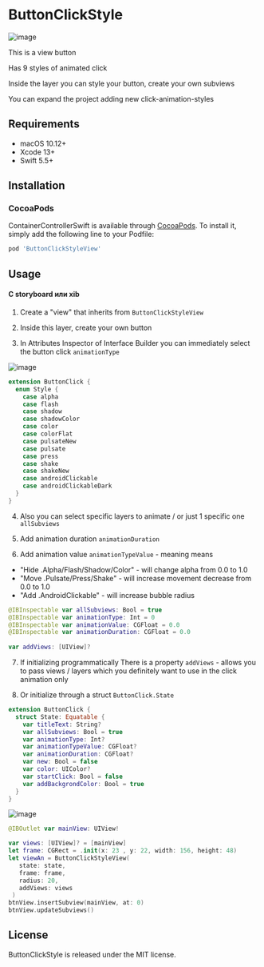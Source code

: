 # ButtonClickStyle

![image](https://github.com/mrustaa/GifPresentations/blob/master/ButtonClickStyle/preview_10sec33fps.gif)

This is a view button

Has 9 styles of animated click

Inside the layer you can style your button, create your own subviews

You can expand the project adding new click-animation-styles

## Requirements

- macOS 10.12+
- Xcode 13+
- Swift 5.5+


## Installation 

### CocoaPods

ContainerControllerSwift is available through [CocoaPods](https://cocoapods.org). To install
it, simply add the following line to your Podfile:

```ruby
pod 'ButtonClickStyleView'
```

## Usage

#### С storyboard или xib

1) Create a "view" that inherits from `ButtonClickStyleView`

2) Inside this layer, create your own button

3) In Attributes Inspector of Interface Builder
   you can immediately select the button click `animationType`


![image](https://github.com/mrustaa/GifPresentations/blob/master/ButtonClickStyle/click_styles_example_2x_10sec33fps.gif)

```swift
extension ButtonClick {
  enum Style {
    case alpha
    case flash
    case shadow
    case shadowColor
    case color
    case colorFlat
    case pulsateNew
    case pulsate
    case press
    case shake
    case shakeNew
    case androidClickable
    case androidClickableDark
  }
}  
```

4) Also you can select specific layers to animate / or just 1 specific one `allSubviews`


5) Add animation duration `animationDuration`

6) Add animation value `animationTypeValue` - meaning means
- "Hide .Alpha/Flash/Shadow/Color"  - will change alpha from 0.0 to 1.0
- "Move .Pulsate/Press/Shake"       - will increase movement decrease from 0.0 to 1.0
- "Add  .AndroidClickable"          - will increase bubble radius


```swift
@IBInspectable var allSubviews: Bool = true
@IBInspectable var animationType: Int = 0
@IBInspectable var animationValue: CGFloat = 0.0
@IBInspectable var animationDuration: CGFloat = 0.0
  
var addViews: [UIView]?
```

<!-- ![image](https://github.com/mrustaa/GifPresentations/blob/master/ButtonClickStyle/ui3.gif) -->

7) If initializing programmatically
There is a property `addViews` - allows you to pass views / layers
which you definitely want to use in the click animation only

8) Or initialize through a struct `ButtonClick.State`

```swift
extension ButtonClick {
  struct State: Equatable {
    var titleText: String?
    var allSubviews: Bool = true
    var animationType: Int?
    var animationTypeValue: CGFloat?
    var animationDuration: CGFloat?
    var new: Bool = false
    var color: UIColor?
    var startClick: Bool = false 
    var addBackgrondColor: Bool = true
  }
}
```

![image](https://github.com/mrustaa/GifPresentations/blob/master/ButtonClickStyle/ui3.gif)

```swift
@IBOutlet var mainView: UIView!

var views: [UIView]? = [mainView]
let frame: CGRect = .init(x: 23 , y: 22, width: 156, height: 48)
let viewAn = ButtonClickStyleView(
   state: state,
   frame: frame,
   radius: 20,
   addViews: views
 )
btnView.insertSubview(mainView, at: 0)
btnView.updateSubviews()

```

## License

ButtonClickStyle is released under the MIT license.

